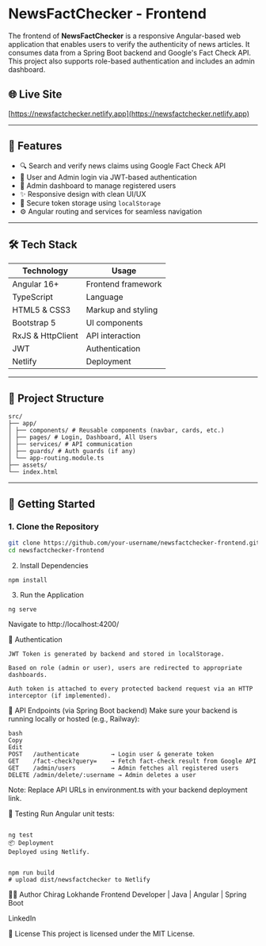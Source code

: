 # NewsFactChecker - Frontend

The frontend of **NewsFactChecker** is a responsive Angular-based web application that enables users to verify the authenticity of news articles. It consumes data from a Spring Boot backend and Google's Fact Check API. This project also supports role-based authentication and includes an admin dashboard.

## 🌐 Live Site

[https://newsfactchecker.netlify.app](https://newsfactchecker.netlify.app)

---

## 📌 Features

- 🔍 Search and verify news claims using Google Fact Check API
- 👥 User and Admin login via JWT-based authentication
- 🧾 Admin dashboard to manage registered users
- ✨ Responsive design with clean UI/UX
- 🔐 Secure token storage using `localStorage`
- ⚙️ Angular routing and services for seamless navigation

---

## 🛠️ Tech Stack

| Technology | Usage |
|-----------|--------|
| Angular 16+ | Frontend framework |
| TypeScript | Language |
| HTML5 & CSS3 | Markup and styling |
| Bootstrap 5 | UI components |
| RxJS & HttpClient | API interaction |
| JWT | Authentication |
| Netlify | Deployment |

---

## 📂 Project Structure
```
src/
├── app/
│ ├── components/ # Reusable components (navbar, cards, etc.)
│ ├── pages/ # Login, Dashboard, All Users
│ ├── services/ # API communication
│ ├── guards/ # Auth guards (if any)
│ └── app-routing.module.ts
├── assets/
└── index.html
```


---

## 🚀 Getting Started

### 1. Clone the Repository

```bash
git clone https://github.com/your-username/newsfactchecker-frontend.git
cd newsfactchecker-frontend
```
2. Install Dependencies
```
npm install
```
3. Run the Application
```
ng serve
```
Navigate to http://localhost:4200/

🔐 Authentication
```
JWT Token is generated by backend and stored in localStorage.

Based on role (admin or user), users are redirected to appropriate dashboards.

Auth token is attached to every protected backend request via an HTTP interceptor (if implemented).
```
🔗 API Endpoints (via Spring Boot backend)
Make sure your backend is running locally or hosted (e.g., Railway):
```
bash
Copy
Edit
POST   /authenticate         → Login user & generate token
GET    /fact-check?query=    → Fetch fact-check result from Google API
GET    /admin/users          → Admin fetches all registered users
DELETE /admin/delete/:username → Admin deletes a user
```
Note: Replace API URLs in environment.ts with your backend deployment link.

🧪 Testing
Run Angular unit tests:
```

ng test
📦 Deployment
Deployed using Netlify.


npm run build
# upload dist/newsfactchecker to Netlify
```
🙋‍♂️ Author
Chirag Lokhande
Frontend Developer | Java | Angular | Spring Boot

LinkedIn

📄 License
This project is licensed under the MIT License.
